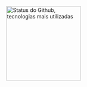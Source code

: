 <div>
  <img 
    alt="Status do Github, tecnologias mais utilizadas" 
    height="200" 
    src="https://github-readme-stats.vercel.app/api/top-langs/?username=devfenrir&theme=tokyonight&layout=compact&custom_title=Tecnologias&langs_count=9" 
  />
</div>
